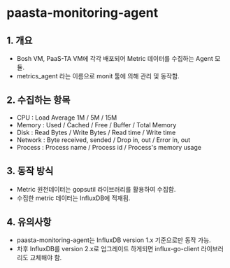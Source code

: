 # paasta-monitoring-agent

## 1. 개요
- Bosh VM, PaaS-TA VM에 각각 배포되어 Metric 데이터를 수집하는 Agent 모듈.
- metrics_agent 라는 이름으로 monit 툴에 의해 관리 및 동작함.

## 2. 수집하는 항목
- CPU : Load Average 1M / 5M / 15M
- Memory : Used / Cached / Free / Buffer / Total Memory
- Disk : Read Bytes / Write Bytes / Read time / Write time
- Network : Byte received, sended / Drop in, out / Error in, out
- Process : Process name / Process id / Process's memory usage 

## 3. 동작 방식
- Metric 원천데이터는 gopsutil 라이브러리를 활용하여 수집함.
- 수집한 metric 데이터는 InfluxDB에 적재됨.

## 4. 유의사항
- paasta-monitoring-agent는 InfluxDB version 1.x 기준으로만 동작 가능.
- 차후 InfluxDB를 version 2.x로 업그레이드 하게되면 influx-go-client 라이브러리도 교체해야 함.
